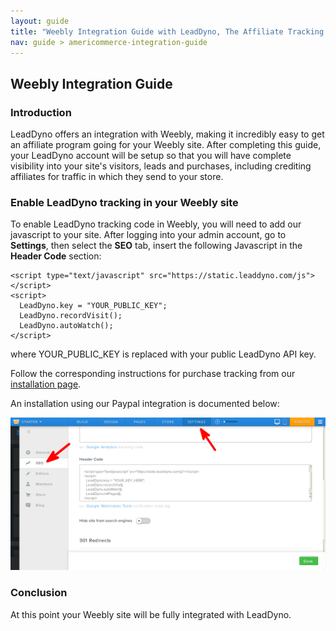 ```yaml
---
layout: guide
title: "Weebly Integration Guide with LeadDyno, The Affiliate Tracking Software & Online Marketing System"
nav: guide > americommerce-integration-guide
---
```


## Weebly Integration Guide

### Introduction

LeadDyno offers an integration with Weebly, making it incredibly easy to get an affiliate program going for
your Weebly site. After completing this guide, your LeadDyno account will be setup so that you will have complete
visibility into your site's visitors, leads and purchases, including crediting affiliates for traffic in which they
send to your store.

### Enable LeadDyno tracking in your Weebly site ###

To enable LeadDyno tracking code in Weebly, you will need to add our javascript
to your site.  After logging into your admin account, go to **Settings**, then select the **SEO** tab, insert the following Javascript in the **Header Code** section:

    <script type="text/javascript" src="https://static.leaddyno.com/js"></script>
    <script>
      LeadDyno.key = "YOUR_PUBLIC_KEY";
      LeadDyno.recordVisit();
      LeadDyno.autoWatch();
    </script>

where YOUR_PUBLIC_KEY is replaced with your public LeadDyno API key.

Follow the corresponding instructions for purchase tracking from our [installation page](installation.html). 

An installation using our Paypal integration is documented below: 

![Weebly Integration](/img/weebly.png)

### Conclusion ###

At this point your Weebly site will be fully integrated with LeadDyno. 
